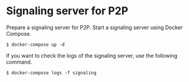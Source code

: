 # Signaling server for P2P

Prepare a signaling server for P2P. Start a signaling server using Docker
Compose.

```
$ docker-compose up -d
```

If you want to check the logs of the signaling server, use the following
command.

```
$ docker-compose logs -f signaling
```
